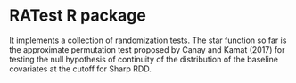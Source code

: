 # RATest R package


It implements a collection of randomization tests. 
The star function so far is the approximate permutation test proposed by Canay and Kamat (2017) for testing the null hypothesis of continuity of the distribution of the baseline covariates at the cutoff for Sharp RDD. 
